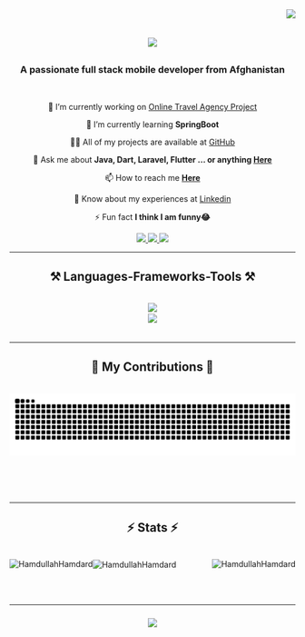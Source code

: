 <img align="right" src="https://visitor-badge.laobi.icu/badge?page_id=HamdullahHamdard.HamdullahHamdard" />

<h1 align="center">
    <img src="https://readme-typing-svg.herokuapp.com/?font=Righteous&size=35&center=true&vCenter=true&width=500&height=70&duration=5000&lines=Hi+There!+👋;+I'm+Hamdullah+Hamdard!;" />
</h1>

<h3 align="center">A passionate full stack mobile developer from Afghanistan</h3>

<br/>

<div align="center">

🔭 I’m currently working on [Online Travel Agency Project](https://github.com/HamdullahHamdard/travel_agency_management_system)

🌱 I’m currently learning **SpringBoot**

👨‍💻 All of my projects are available at [GitHub](https://github.com/HamdullahHamdard?tab=repositories)

💬 Ask me about **Java, Dart, Laravel, Flutter ... or anything [Here](https://github.com/HamdullahHamdard/HamdullahHamdard/issues)**

📫 How to reach me **[Here](mailto:hamdullahhamdardhelmandi@gmail.com)**

📄 Know about my experiences at [Linkedin](https://www.linkedin.com/hamdullah-hamdard/)

⚡ Fun fact **I think I am funny😂**

 </div>
 
<div align="center"> 
  <a href="mailto:hamdullahhamdardhelmandi@gmail.com">
    <img src="https://img.shields.io/badge/Gmail-333333?style=for-the-badge&logo=gmail&logoColor=red" />
  </a>
  <a href="https://linkedin.com/in/hamdullah-hamdard/" target="_blank">
    <img src="https://img.shields.io/badge/LinkedIn-0077B5?style=for-the-badge&logo=linkedin&logoColor=white" target="_blank" />
  </a>
  <a href="https://www.github.com/HamdullahHamdard" target="_blank">
     <img src="https://img.shields.io/badge/Portfolio-FF5722?style=for-the-badge&logo=todoist&logoColor=white" target="_blank" /> <!-- sqlite, safari, google-chrome are other good icon options -->
  </a>
</div>

 <hr/>
 
<h2 align="center">⚒️ Languages-Frameworks-Tools ⚒️</h2>
<br/>
<div align="center">
    <img src="https://skillicons.dev/icons?i=java,flutter,dart,laravel,php,c,python,javascript,spring,firebase,mongodb,mysql,sqlite,postgres" /><br>
    <img src="https://skillicons.dev/icons?i=linux,aws,docker,arduino,xd,bootstrap,postman,html,css,vue,vscode,figma,git,github" />
</div>

<br/>
<hr/>

<div align="center">
  <h2>🐍 My Contributions 🐍</h2>
  <br>
  <img alt="snake eating my contributions" src="https://raw.githubusercontent.com/HamdullahHamdard/HamdullahHamdard/output/github-contribution-grid-snake.svg" />
  
  <br/><br/><br/>
</div>

<hr/>

<h2 align="center">⚡ Stats ⚡</h2>
<br>
<div align=center></div>
<img align="left" src="https://github-readme-stats.vercel.app/api/top-langs?username=HamdullahHamdard&theme=react&show_icons=true&locale=en&layout=compact&border_radius=10&" alt="HamdullahHamdard" />

<img align="right" src="https://github-readme-stats.vercel.app/api?username=HamdullahHamdard&theme=react&show_icons=true&locale=en&border_radius=10" alt="HamdullahHamdard" />

<img align="center" src="https://github-readme-streak-stats.herokuapp.com/?user=HamdullahHamdard&theme=react&" alt="HamdullahHamdard" />

</div>

<br/><br/>

<hr/>

<h3 align="center">
    <img src="https://readme-typing-svg.herokuapp.com/?font=Righteous&size=25&center=true&vCenter=true&width=500&height=70&duration=4000&lines=Thanks+for+visiting!+✌️;+Shoot+me+a+message+on+Linkedin!;I'm+always+down+to+collab+:)">
</h3>

<br/>
